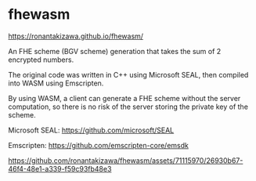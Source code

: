# fhewasm
https://ronantakizawa.github.io/fhewasm/

An FHE scheme (BGV scheme) generation that takes the sum of 2 encrypted numbers. 

The original code was written in C++ using Microsoft SEAL, then compiled into WASM using Emscripten. 

By using WASM, a client can generate a FHE scheme without the server computation, so there is no risk of the server storing the private key of the scheme. 

Microsoft SEAL: https://github.com/microsoft/SEAL

Emscripten: https://github.com/emscripten-core/emsdk

https://github.com/ronantakizawa/fhewasm/assets/71115970/26930b67-46f4-48e1-a339-f59c93fb48e3

